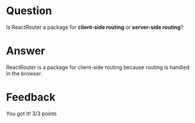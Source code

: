 # Question

Is ReactRouter a package for **client-side routing** or **server-side routing**?

# Answer
ReactRouter is a package for client-side routing because routing is handled in the browser.



# Feedback

You got it!
3/3 points